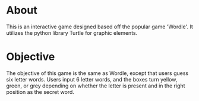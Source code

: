 # About
This is an interactive game designed based off the popular game 'Wordle'. It utilizes the python library Turtle for graphic elements.

# Objective
The objective of this game is the same as Wordle, except that users guess six letter words. Users input 6 letter words, and the boxes turn yellow, green, or grey depending on whether the letter is present and in the right position as the secret word.
